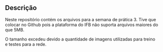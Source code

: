 ## Descrição

Neste repositório contém os arquivos para a semana de prática 3. Tive que colocar no Github pois a plataforma do IFB não suporta arquivos maiores do que 5MB.

O tamanho excedeu devido a quantidade de imagens utilizadas para treino e testes para a rede.


